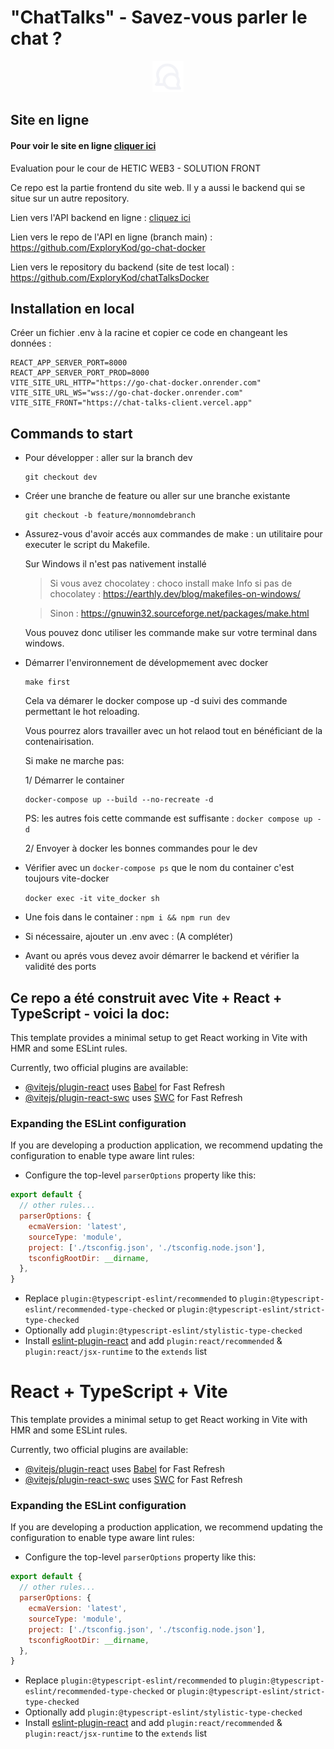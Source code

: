 # "ChatTalks" - Savez-vous parler le chat ?


<div align="center">
  <img height=50 width=50 src="./public/chat-icon.svg"/>
</div>

## Site en ligne
####  Pour voir le site en ligne <a href="https://chat-talks-client.vercel.app">cliquer ici</a>

Evaluation pour le cour de HETIC WEB3 - SOLUTION FRONT 

Ce repo est la partie frontend du site web. Il y a aussi le backend qui se situe sur un autre repository.

Lien vers l'API backend en ligne : <a href="https://go-chat-docker.onrender.com">cliquez ici</a>

Lien vers le repo de l'API en ligne (branch main) : https://github.com/ExploryKod/go-chat-docker 

Lien vers le repository du backend (site de test local) : https://github.com/ExploryKod/chatTalksDocker

## Installation en local 

Créer un fichier .env à la racine et copier ce code en changeant les données :
```
REACT_APP_SERVER_PORT=8000
REACT_APP_SERVER_PORT_PROD=8000
VITE_SITE_URL_HTTP="https://go-chat-docker.onrender.com"
VITE_SITE_URL_WS="wss://go-chat-docker.onrender.com"
VITE_SITE_FRONT="https://chat-talks-client.vercel.app"
```

## Commands to start

- Pour développer : aller sur la branch dev
  ```
  git checkout dev
  ```
- Créer une branche de feature ou aller sur une branche existante
  ```
  git checkout -b feature/monnomdebranch
  ```
- Assurez-vous d'avoir accés aux commandes de make : un utilitaire pour executer le script du Makefile.
 
  Sur Windows il n'est pas nativement installé
  > Si vous avez chocolatey : choco install make 
  Info si pas de chocolatey : https://earthly.dev/blog/makefiles-on-windows/

  > Sinon : https://gnuwin32.sourceforge.net/packages/make.html

  Vous pouvez donc utiliser les commande make sur votre terminal dans windows.

- Démarrer l'environnement de dévelopmement avec docker
  ```
  make first
  ```
  Cela va démarer le docker compose up -d suivi des commande permettant le hot reloading.

  Vous pourrez alors travailler avec un hot relaod tout en bénéficiant de la contenairisation.

  Si make ne marche pas:

  1/ Démarrer le container
  ```
  docker-compose up --build --no-recreate -d
  ```
  PS: les autres fois cette commande est suffisante : ``` docker compose up -d ```

  2/ Envoyer à docker les bonnes commandes pour le dev

- Vérifier avec un ``` docker-compose ps ``` que le nom du container c'est toujours vite-docker
  
  ``` docker exec -it vite_docker sh ```

- Une fois dans le container : ``` npm i && npm run dev ```

- Si nécessaire, ajouter un .env avec : (A compléter)

- Avant ou aprés vous devez avoir démarrer le backend et vérifier la validité des ports
    
    
## Ce repo a été construit avec Vite + React + TypeScript - voici la doc:

This template provides a minimal setup to get React working in Vite with HMR and some ESLint rules.

Currently, two official plugins are available:

- [@vitejs/plugin-react](https://github.com/vitejs/vite-plugin-react/blob/main/packages/plugin-react/README.md) uses [Babel](https://babeljs.io/) for Fast Refresh
- [@vitejs/plugin-react-swc](https://github.com/vitejs/vite-plugin-react-swc) uses [SWC](https://swc.rs/) for Fast Refresh

### Expanding the ESLint configuration

If you are developing a production application, we recommend updating the configuration to enable type aware lint rules:

- Configure the top-level `parserOptions` property like this:

```js
export default {
  // other rules...
  parserOptions: {
    ecmaVersion: 'latest',
    sourceType: 'module',
    project: ['./tsconfig.json', './tsconfig.node.json'],
    tsconfigRootDir: __dirname,
  },
}
```

- Replace `plugin:@typescript-eslint/recommended` to `plugin:@typescript-eslint/recommended-type-checked` or `plugin:@typescript-eslint/strict-type-checked`
- Optionally add `plugin:@typescript-eslint/stylistic-type-checked`
- Install [eslint-plugin-react](https://github.com/jsx-eslint/eslint-plugin-react) and add `plugin:react/recommended` & `plugin:react/jsx-runtime` to the `extends` list

# React + TypeScript + Vite

This template provides a minimal setup to get React working in Vite with HMR and some ESLint rules.

Currently, two official plugins are available:

- [@vitejs/plugin-react](https://github.com/vitejs/vite-plugin-react/blob/main/packages/plugin-react/README.md) uses [Babel](https://babeljs.io/) for Fast Refresh
- [@vitejs/plugin-react-swc](https://github.com/vitejs/vite-plugin-react-swc) uses [SWC](https://swc.rs/) for Fast Refresh

### Expanding the ESLint configuration

If you are developing a production application, we recommend updating the configuration to enable type aware lint rules:

- Configure the top-level `parserOptions` property like this:

```js
export default {
  // other rules...
  parserOptions: {
    ecmaVersion: 'latest',
    sourceType: 'module',
    project: ['./tsconfig.json', './tsconfig.node.json'],
    tsconfigRootDir: __dirname,
  },
}
```

- Replace `plugin:@typescript-eslint/recommended` to `plugin:@typescript-eslint/recommended-type-checked` or `plugin:@typescript-eslint/strict-type-checked`
- Optionally add `plugin:@typescript-eslint/stylistic-type-checked`
- Install [eslint-plugin-react](https://github.com/jsx-eslint/eslint-plugin-react) and add `plugin:react/recommended` & `plugin:react/jsx-runtime` to the `extends` list
